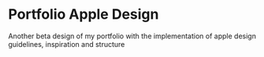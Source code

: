 # Portfolio Apple Design
 Another beta design of my portfolio with the implementation of apple design guidelines, inspiration and structure
